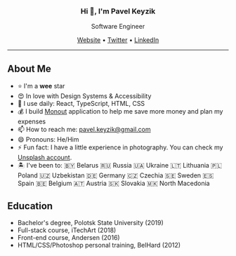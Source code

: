 <h3 align="center">Hi 👋, I'm Pavel Keyzik</h3>
<p align="center">Software Engineer</p>
<p align="center">
  <a href="https://pavelkeyzik.dev">Website</a> •
  <a href="https://twitter.com/pavelkeyzik">Twitter</a> •
  <a href="https://www.linkedin.com/in/pavelkeyzik/">LinkedIn</a>
</p>

---

## About Me

- :star: I'm a **wee** star
- 😍 In love with Design Systems & Accessibility
- 🧱 I use daily: React, TypeScript, HTML, CSS
- 💰 I build [Monout](https://monout.com) application to help me save more money and plan my expenses
- 📫 How to reach me: pavel.keyzik@gmail.com
- 😄 Pronouns: He/Him
- ⚡ Fun fact: I have a little experience in photography. You can check my [Unsplash account](https://unsplash.com/@pavelkeyzik).
- 🏝 I've been to: 🇧🇾 Belarus 🇷🇺 Russia 🇺🇦 Ukraine 🇱🇹 Lithuania 🇵🇱 Poland 🇺🇿 Uzbekistan 🇩🇪 Germany 🇨🇿 Czechia 🇸🇪 Sweden 🇪🇸 Spain 🇧🇪 Belgium 🇦🇹 Austria 🇸🇰 Slovakia 🇲🇰 North Macedonia

## Education

- Bachelor's degree, Polotsk State University (2019)
- Full-stack course, iTechArt (2018)
- Front-end course, Andersen (2016)
- HTML/CSS/Photoshop personal training, BelHard (2012)
